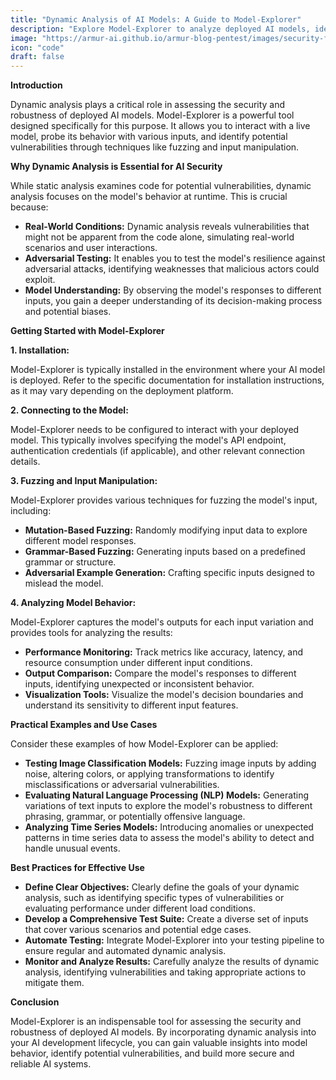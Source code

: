 ```yaml
---
title: "Dynamic Analysis of AI Models: A Guide to Model-Explorer"
description: "Explore Model-Explorer to analyze deployed AI models, identify vulnerabilities through fuzzing and input manipulation, and understand model behavior."
image: "https://armur-ai.github.io/armur-blog-pentest/images/security-fundamentals.png"
icon: "code"
draft: false
---
```


**Introduction**

Dynamic analysis plays a critical role in assessing the security and robustness of deployed AI models. Model-Explorer is a powerful tool designed specifically for this purpose. It allows you to interact with a live model, probe its behavior with various inputs, and identify potential vulnerabilities through techniques like fuzzing and input manipulation. 

**Why Dynamic Analysis is Essential for AI Security**

While static analysis examines code for potential vulnerabilities, dynamic analysis focuses on the model's behavior at runtime. This is crucial because:

* **Real-World Conditions:** Dynamic analysis reveals vulnerabilities that might not be apparent from the code alone, simulating real-world scenarios and user interactions.
* **Adversarial Testing:** It enables you to test the model's resilience against adversarial attacks, identifying weaknesses that malicious actors could exploit.
* **Model Understanding:** By observing the model's responses to different inputs, you gain a deeper understanding of its decision-making process and potential biases.


**Getting Started with Model-Explorer**

**1. Installation:**

Model-Explorer is typically installed in the environment where your AI model is deployed. Refer to the specific documentation for installation instructions, as it may vary depending on the deployment platform.

**2. Connecting to the Model:**

Model-Explorer needs to be configured to interact with your deployed model. This typically involves specifying the model's API endpoint, authentication credentials (if applicable), and other relevant connection details.

**3. Fuzzing and Input Manipulation:**

Model-Explorer provides various techniques for fuzzing the model's input, including:

* **Mutation-Based Fuzzing:**  Randomly modifying input data to explore different model responses.
* **Grammar-Based Fuzzing:**  Generating inputs based on a predefined grammar or structure.
* **Adversarial Example Generation:** Crafting specific inputs designed to mislead the model.

**4. Analyzing Model Behavior:**

Model-Explorer captures the model's outputs for each input variation and provides tools for analyzing the results:

* **Performance Monitoring:** Track metrics like accuracy, latency, and resource consumption under different input conditions.
* **Output Comparison:**  Compare the model's responses to different inputs, identifying unexpected or inconsistent behavior.
* **Visualization Tools:**  Visualize the model's decision boundaries and understand its sensitivity to different input features.

**Practical Examples and Use Cases**

Consider these examples of how Model-Explorer can be applied:

* **Testing Image Classification Models:** Fuzzing image inputs by adding noise, altering colors, or applying transformations to identify misclassifications or adversarial vulnerabilities.
* **Evaluating Natural Language Processing (NLP) Models:**  Generating variations of text inputs to explore the model's robustness to different phrasing, grammar, or potentially offensive language.
* **Analyzing Time Series Models:**  Introducing anomalies or unexpected patterns in time series data to assess the model's ability to detect and handle unusual events.

**Best Practices for Effective Use**

* **Define Clear Objectives:**  Clearly define the goals of your dynamic analysis, such as identifying specific types of vulnerabilities or evaluating performance under different load conditions.
* **Develop a Comprehensive Test Suite:** Create a diverse set of inputs that cover various scenarios and potential edge cases.
* **Automate Testing:** Integrate Model-Explorer into your testing pipeline to ensure regular and automated dynamic analysis.
* **Monitor and Analyze Results:**  Carefully analyze the results of dynamic analysis, identifying vulnerabilities and taking appropriate actions to mitigate them.

**Conclusion**

Model-Explorer is an indispensable tool for assessing the security and robustness of deployed AI models. By incorporating dynamic analysis into your AI development lifecycle, you can gain valuable insights into model behavior, identify potential vulnerabilities, and build more secure and reliable AI systems.